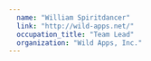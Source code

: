 ```yaml
---
  name: "William Spiritdancer"
  link: "http://wild-apps.net/"
  occupation_title: "Team Lead"
  organization: "Wild Apps, Inc."
---
```

